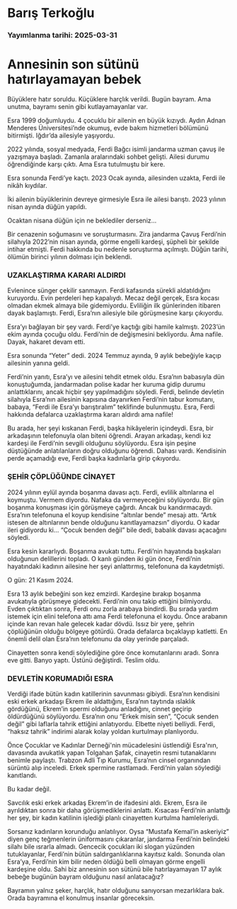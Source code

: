 # Barış Terkoğlu

### Yayımlanma tarihi: 2025-03-31

# Annesinin son sütünü hatırlayamayan bebek

Büyüklere hatır soruldu. Küçüklere harçlık verildi. Bugün bayram. Ama unutma, bayramı senin gibi kutlayamayanlar var.

Esra 1999 doğumluydu. 4 çocuklu bir ailenin en büyük kızıydı. Aydın Adnan Menderes Üniversitesi’nde okumuş, evde bakım hizmetleri bölümünü bitirmişti. Iğdır’da ailesiyle yaşıyordu.

2022 yılında, sosyal medyada, Ferdi Bağcı isimli jandarma uzman çavuş ile yazışmaya başladı. Zamanla aralarındaki sohbet gelişti. Ailesi durumu öğrendiğinde karşı çıktı. Ama Esra tutulmuştu bir kere.

Esra sonunda Ferdi’ye kaçtı. 2023 Ocak ayında, ailesinden uzakta, Ferdi ile nikâh kıydılar.

İki ailenin büyüklerinin devreye girmesiyle Esra ile ailesi barıştı. 2023 yılının nisan ayında düğün yapıldı.

Ocaktan nisana düğün için ne beklediler derseniz...

Bir cenazenin soğumasını ve soruşturmasını. Zira jandarma Çavuş Ferdi’nin silahıyla 2022’nin nisan ayında, görme engelli kardeşi, şüpheli bir şekilde intihar etmişti. Ferdi hakkında bu nedenle soruşturma açılmıştı. Düğün tarihi, ölümün birinci yılının dolması için beklendi.


### UZAKLAŞTIRMA KARARI ALDIRDI

Evlenince sünger çekilir sanmayın. Ferdi kafasında sürekli aldatıldığını kuruyordu. Evin perdeleri hep kapalıydı. Mecaz değil gerçek, Esra kocası olmadan ekmek almaya bile gidemiyordu. Evliliğin ilk günlerinden itibaren dayak başlamıştı. Ferdi, Esra’nın ailesiyle bile görüşmesine karşı çıkıyordu.

Esra’yı bağlayan bir şey vardı. Ferdi’ye kaçtığı gibi hamile kalmıştı. 2023’ün ekim ayında çocuğu oldu. Ferdi’nin de değişmesini bekliyordu. Ama nafile. Dayak, hakaret devam etti.

Esra sonunda “Yeter” dedi. 2024 Temmuz ayında, 9 aylık bebeğiyle kaçıp ailesinin yanına geldi.

Ferdi’nin yanıtı, Esra’yı ve ailesini tehdit etmek oldu. Esra’nın babasıyla dün konuştuğumda, jandarmadan polise kadar her kuruma gidip durumu anlattıklarını, ancak hiçbir şey yapılmadığını söyledi. Ferdi, belinde devletin silahıyla Esra’nın ailesinin kapısına dayanırken Ferdi’nin tabur komutanı, babaya, “Ferdi ile Esra’yı barıştıralım” teklifinde bulunmuştu. Esra, Ferdi hakkında defalarca uzaklaştırma kararı aldırdı ama nafile!

Bu arada, her şeyi kıskanan Ferdi, başka hikâyelerin içindeydi. Esra, bir arkadaşının telefonuyla olan biteni öğrendi. Arayan arkadaşı, kendi kız kardeşi ile Ferdi’nin sevgili olduğunu söylüyordu. Esra işin peşine düştüğünde anlatılanların doğru olduğunu öğrendi. Dahası vardı. Kendisinin perde açamadığı eve, Ferdi başka kadınlarla girip çıkıyordu.


### ŞEHİR ÇÖPLÜĞÜNDE CİNAYET

2024 yılının eylül ayında boşanma davası açtı. Ferdi, evlilik altınlarına el koymuştu. Vermem diyordu. Nafaka da vermeyeceğini söylüyordu. Bir gün boşanma konuşması için görüşmeye çağırdı. Ancak bu kandırmacaydı. Esra’nın telefonuna el koyup kendisine “altınlar bende” mesajı attı. “Artık istesen de altınlarının bende olduğunu kanıtlayamazsın” diyordu. O kadar ileri gidiyordu ki... “Çocuk benden değil” bile dedi, babalık davası açacağını söyledi.

Esra kesin kararlıydı. Boşanma avukatı tuttu. Ferdi’nin hayatında başkaları olduğunun delillerini topladı. O kanlı günden iki gün önce, Ferdi’nin hayatındaki kadının ailesine her şeyi anlattırmış, telefonuna da kaydetmişti.

O gün: 21 Kasım 2024.

Esra 13 aylık bebeğini son kez emzirdi. Kardeşine bırakıp boşanma avukatıyla görüşmeye gidecekti. Ferdi’nin onu takip ettiğini bilmiyordu. Evden çıktıktan sonra, Ferdi onu zorla arabaya bindirdi. Bu sırada yardım istemek için elini telefona attı ama Ferdi telefonuna el koydu. Önce arabanın içinde kan revan hale gelecek kadar dövdü. Issız bir yere, şehrin çöplüğünün olduğu bölgeye götürdü. Orada defalarca bıçaklayıp katletti. En önemli delil olan Esra’nın telefonunu da olay yerinde parçaladı.

Cinayetten sonra kendi söylediğine göre önce komutanlarını aradı. Sonra eve gitti. Banyo yaptı. Üstünü değiştirdi. Teslim oldu.


### DEVLETİN KORUMADIĞI ESRA

Verdiği ifade bütün kadın katillerinin savunması gibiydi. Esra’nın kendisini eski erkek arkadaşı Ekrem ile aldattığını, Esra’nın taytında ıslaklık gördüğünü, Ekrem’in spermi olduğunu anladığını, cinnet geçirip öldürdüğünü söylüyordu. Esra’nın onu “Erkek misin sen”, “Çocuk senden değil” gibi laflarla tahrik ettiğini anlatıyordu. Elbette niyeti belliydi. Ferdi, “haksız tahrik” indirimi alarak kolay yoldan kurtulmayı planlıyordu.

Önce Çocuklar ve Kadınlar Derneği'nin mücadelesini üstlendiği Esra'nın, davasında avukatlık yapan Tolgahan Şafak, cinayetin resmi tutanaklarını benimle paylaştı. Trabzon Adli Tıp Kurumu, Esra’nın cinsel organından sürüntü alıp inceledi. Erkek spermine rastlamadı. Ferdi’nin yalan söylediği kanıtlandı.

Bu kadar değil.

Savcılık eski erkek arkadaş Ekrem’in de ifadesini aldı. Ekrem, Esra ile ayrıldıktan sonra bir daha görüşmediklerini anlattı. Kısacası Ferdi’nin anlattığı her şey, bir kadın katilinin işlediği planlı cinayetten kurtulma hamleleriydi.

Sorsanız kadınların korunduğu anlatılıyor. Oysa “Mustafa Kemal’in askeriyiz” diyen genç teğmenlerin üniformasını çıkaranlar, jandarma Ferdi’nin belindeki silahı bile ısrarla almadı. Gencecik çocukları iki slogan yüzünden tutuklayanlar, Ferdi’nin bütün saldırganlıklarına kayıtsız kaldı. Sonunda olan Esra’ya, Ferdi’nin kim bilir neden öldüğü belli olmayan görme engelli kardeşine oldu. Sahi biz annesinin son sütünü bile hatırlayamayan 17 aylık bebeğe bugünün bayram olduğunu nasıl anlatacağız?

Bayramın yalnız şeker, harçlık, hatır olduğunu sanıyorsan mezarlıklara bak. Orada bayramına el konulmuş insanlar göreceksin.


